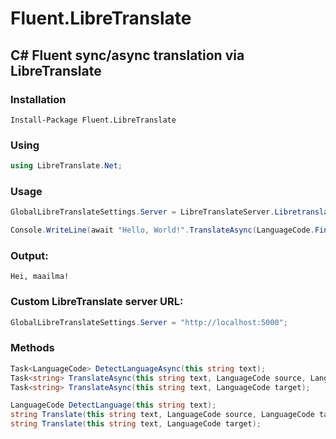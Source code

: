 # Fluent.LibreTranslate

## C# Fluent sync/async translation via LibreTranslate

### Installation
`Install-Package Fluent.LibreTranslate`
### Using
```csharp
using LibreTranslate.Net;
```
### Usage
```csharp
GlobalLibreTranslateSettings.Server = LibreTranslateServer.Libretranslate_de;

Console.WriteLine(await "Hello, World!".TranslateAsync(LanguageCode.Finnish));
```
### Output:
```
Hei, maailma!
```
### Custom LibreTranslate server URL:
```csharp
GlobalLibreTranslateSettings.Server = "http://localhost:5000";
```
### Methods
```csharp
Task<LanguageCode> DetectLanguageAsync(this string text);
Task<string> TranslateAsync(this string text, LanguageCode source, LanguageCode target);
Task<string> TranslateAsync(this string text, LanguageCode target);

LanguageCode DetectLanguage(this string text);
string Translate(this string text, LanguageCode source, LanguageCode target);
string Translate(this string text, LanguageCode target);
```
